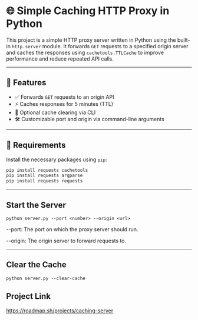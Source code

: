 # 🌐 Simple Caching HTTP Proxy in Python

This project is a simple HTTP proxy server written in Python using the built-in `http.server` module. It forwards `GET` requests to a specified origin server and caches the responses using `cachetools.TTLCache` to improve performance and reduce repeated API calls.

---

## 🧰 Features

- ✅ Forwards `GET` requests to an origin API
- ⚡ Caches responses for 5 minutes (TTL)
- 🧹 Optional cache clearing via CLI
- 🛠️ Customizable port and origin via command-line arguments

---

## 🐍 Requirements

Install the necessary packages using `pip`:

```bash
pip install requests cachetools
pip install requests argparse
pip install requests requests
```

---
## Start the Server

```
python server.py --port <number> --origin <url>
```
--port: The port on which the proxy server should run.

--origin: The origin server to forward requests to.

---

## Clear the Cache

```
python server.py --clear-cache
```


## Project Link
https://roadmap.sh/projects/caching-server
